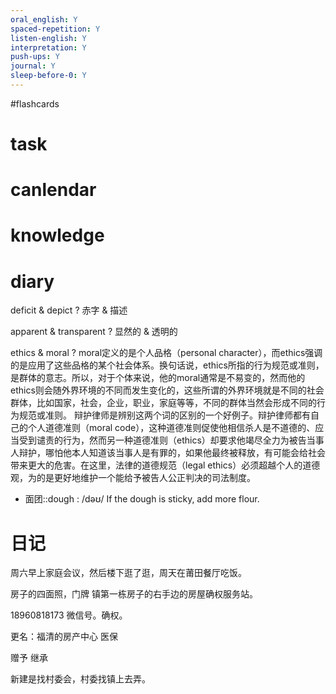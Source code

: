```yaml
---
oral_english: Y
spaced-repetition: Y
listen-english: Y
interpretation: Y
push-ups: Y
journal: Y
sleep-before-0: Y
---
```


#flashcards 

# task

# canlendar

# knowledge

# diary

deficit & depict
?
赤字 & 描述 <!--SR:!2023-02-08-07-11,2.5,250-->

apparent & transparent
?
显然的 & 透明的 <!--SR:!2023-02-08-07-11,2.5,250-->

ethics & moral
?
moral定义的是个人品格（personal character），而ethics强调的是应用了这些品格的某个社会体系。换句话说，ethics所指的行为规范或准则，是群体的意志。所以，对于个体来说，他的moral通常是不易变的，然而他的ethics则会随外界环境的不同而发生变化的，这些所谓的外界环境就是不同的社会群体，比如国家，社会，企业，职业，家庭等等，不同的群体当然会形成不同的行为规范或准则。
辩护律师是辨别这两个词的区别的一个好例子。辩护律师都有自己的个人道德准则（moral code），这种道德准则促使他相信杀人是不道德的、应当受到谴责的行为，然而另一种道德准则（ethics）却要求他竭尽全力为被告当事人辩护，哪怕他本人知道该当事人是有罪的，如果他最终被释放，有可能会给社会带来更大的危害。在这里，法律的道德规范（legal ethics）必须超越个人的道德观，为的是更好地维护一个能给予被告人公正判决的司法制度。 <!--SR:!2023-02-08-07-11,2.5,250-->

- 面团::dough : /dəʊ/ If the dough is sticky, add more flour. <!--SR:!2023-02-06-19-11,1,230-->

# 日记
周六早上家庭会议，然后楼下逛了逛，周天在莆田餐厅吃饭。

房子的四面照，门牌
镇第一栋房子的右手边的房屋确权服务站。

18960818173
微信号。确权。

更名：福清的房产中心
医保

赠予
继承

新建是找村委会，村委找镇上去弄。